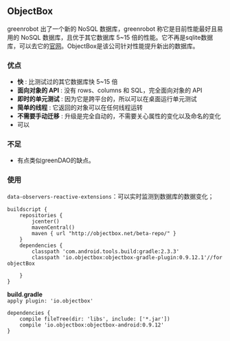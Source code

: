 ## ObjectBox 
greenrobot 出了一个新的 NoSQL 数据库，greenrobot 称它是目前性能最好且易用的 NoSQL 数据库，且优于其它数据库 5~15 倍的性能。它不再是sqlite数据库，可以去它的[官网](http://objectbox.io/)。ObjectBox是该公司针对性能提升新出的数据库。
### 优点
- **快** : 比测试过的其它数据库快 5~15 倍
- **面向对象的 API** : 没有 rows、columns 和 SQL，完全面向对象的 API
- **即时的单元测试** : 因为它是跨平台的，所以可以在桌面运行单元测试
- **简单的线程** : 它返回的对象可以在任何线程运转
- **不需要手动迁移** : 升级是完全自动的，不需要关心属性的变化以及命名的变化
- 可以

### 不足
- 有点类似greenDAO的缺点。

### 使用
`data-observers-reactive-extensions`：可以实时监测到数据库的数据变化；  

    buildscript {
		repositories {
        	jcenter()
        	mavenCentral()
        	maven { url "http://objectbox.net/beta-repo/" }
    	}
    	dependencies {
        	classpath 'com.android.tools.build:gradle:2.3.3'
        	classpath 'io.objectbox:objectbox-gradle-plugin:0.9.12.1'//for objectBox

    	}
	}

**build.gradle**  
`apply plugin: 'io.objectbox'`  

	dependencies {
    	compile fileTree(dir: 'libs', include: ['*.jar'])
    	compile 'io.objectbox:objectbox-android:0.9.12'
	}



